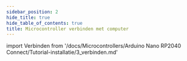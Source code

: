 ```yaml
---
sidebar_position: 2
hide_title: true
hide_table_of_contents: true
title: Microcontroller verbinden met computer
---
```


import Verbinden from '/docs/Microcontrollers/Arduino Nano RP2040 Connect/Tutorial-installatie/3_verbinden.md'

<Verbinden />